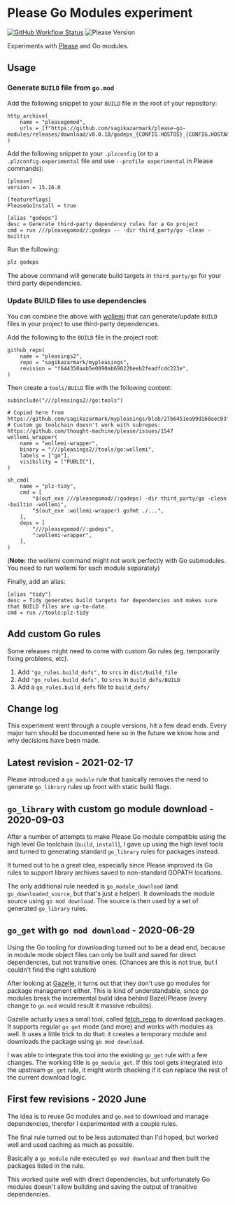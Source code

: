 # Please Go Modules experiment

[![GitHub Workflow Status](https://img.shields.io/github/workflow/status/sagikazarmark/please-go-modules/CI?style=flat-square)](https://github.com/sagikazarmark/please-go-modules/actions?query=workflow%3ACI)
![Please Version](https://img.shields.io/badge/please%20version-%3E=15.16.0-B879FF.svg?style=flat-square)

Experiments with [Please](https://please.build) and Go modules.


## Usage

### Generate `BUILD` file from `go.mod`

Add the following snippet to your `BUILD` file in the root of your repository:

```starlark
http_archive(
    name = "pleasegomod",
    urls = [f"https://github.com/sagikazarmark/please-go-modules/releases/download/v0.0.18/godeps_{CONFIG.HOSTOS}_{CONFIG.HOSTARCH}.tar.gz"],
)
```

Add the following snippet to your `.plzconfig` (or to a `.plzconfig.experimental` file and use `--profile experimental` in Please commands):

```
[please]
version = 15.16.0

[featureflags]
PleaseGoInstall = true

[alias "godeps"]
desc = Generate third-party dependency rules for a Go project
cmd = run ///pleasegomod//:godeps -- -dir third_party/go -clean -builtin
```

Run the following:

```bash
plz godeps
```

The above command will generate build targets in `third_party/go` for your third party dependencies.


### Update BUILD files to use dependencies

You can combine the above with [wollemi](https://github.com/tcncloud/wollemi) that can generate/update
`BUILD` files in your project to use third-party dependencies.

Add the following to the `BUILD` file in the project root:

```starlark
github_repo(
    name = "pleasings2",
    repo = "sagikazarmark/mypleasings",
    revision = "f644350aab5e0090ab69022beeb2feadfcdc223e",
)
```

Then create a `tools/BUILD` file with the following content:

```starlark
subinclude("///pleasings2//go:tools")

# Copied here from https://github.com/sagikazarmark/mypleasings/blob/27b6451ea99d160aec03f242be5261978770b4e1/tools/go/BUILD
# Custom go toolchain doesn't work with subrepos: https://github.com/thought-machine/please/issues/1547
wollemi_wrapper(
    name = "wollemi-wrapper",
    binary = "///pleasings2//tools/go:wollemi",
    labels = ["go"],
    visibility = ["PUBLIC"],
)

sh_cmd(
    name = "plz-tidy",
    cmd = [
        "$(out_exe ///pleasegomod//:godeps) -dir third_party/go -clean -builtin -wollemi",
        "$(out_exe :wollemi-wrapper) gofmt ./...",
    ],
    deps = [
        "///pleasegomod//:godeps",
        ":wollemi-wrapper",
    ],
)
```

(**Note:** the wollemi command might not work perfectly with Go submodules. You need to run wollemi for each module separately)

Finally, add an alias:

```
[alias "tidy"]
desc = Tidy generates build targets for dependencies and makes sure that BUILD files are up-to-date.
cmd = run //tools:plz-tidy
```


## Add custom Go rules

Some releases might need to come with custom Go rules (eg. temporarily fixing problems, etc).

1. Add `"go_rules.build_defs",` to `srcs` in `dist/build_file`
1. Add `"go_rules.build_defs",` to `srcs` in `build_defs/BUILD`
2. Add a `go_rules.build_defs` file to `build_defs/`


## Change log

This experiment went through a couple versions, hit a few dead ends.
Every major turn should be documented here so in the future we know how and why decisions have been made.


## Latest revision - 2021-02-17

Please introduced a `go_module` rule that basically removes the need to generate `go_library`
rules up front with static build flags.


## `go_library` with custom go module download - 2020-09-03

After a number of attempts to make Please Go module compatible using the high level Go toolchain (`build`, `install`),
I gave up using the high level tools and turned to generating standard `go_library` rules for packages instead.

It turned out to be a great idea, especially since Please improved its Go rules to support library archives saved to non-standard GOPATH locations.

The only additional rule needed is `go_module_download` (and `go_downloaded_source`, but that's just a helper).
It downloads the module source using `go mod download`. The source is then used by a set of generated `go_library` rules.


## `go_get` with `go mod download` - 2020-06-29

Using the Go tooling for downloading turned out to be a dead end,
because in module mode object files can only be built and saved for direct dependencies, but not transitive ones.
(Chances are this is not true, but I couldn't find the right solution)

After looking at [Gazelle](https://github.com/bazelbuild/bazel-gazelle), it turns out that they don't use go modules for package management either.
This is kind of understandable, since go modules break the incremental build idea behind Bazel/Please (every change to `go.mod` would result it massive rebuilds).

Gazelle actually uses a small tool, called [fetch_repo](https://github.com/bazelbuild/bazel-gazelle/tree/5c00b77/cmd/fetch_repo) to download packages.
It supports regular `go get` mode (and more) and works with modules as well. It uses a little trick to do that: it creates a temporary module and downloads the package using `go mod download`.

I was able to integrate this tool into the existing `go_get` rule with a few changes. The working title is `go_module_get`.
If this tool gets integrated into the upstream `go_get` rule, it might worth checking if it can replace the rest of the current download logic.


## First few revisions - 2020 June

The idea is to reuse Go modules and `go.mod` to download and manage dependencies,
therefor I experimented with a couple rules.

The final rule turned out to be less automated than I'd hoped,
but worked well and used caching as much as possible.

Basically a `go_module` rule executed `go mod download` and then built the packages listed in the rule.

This worked quite well with direct dependencies, but unfortunately Go modules doesn't allow building and saving the output of transitive dependencies.
